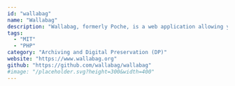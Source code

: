 ```yaml
---
id: "wallabag"
name: "Wallabag"
description: "Wallabag, formerly Poche, is a web application allowing you to save articles to read them later with improved readability."
tags:
  - "MIT"
  - "PHP"
category: "Archiving and Digital Preservation (DP)"
website: "https://www.wallabag.org"
github: "https://github.com/wallabag/wallabag"
#image: "/placeholder.svg?height=300&width=400"
---
```



